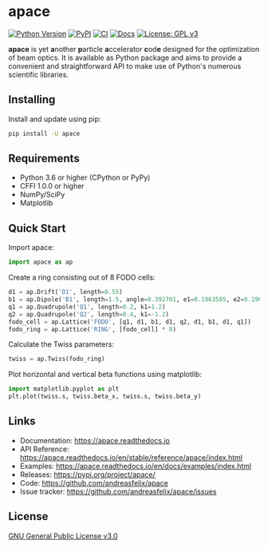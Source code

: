 # apace
[![Python Version](https://img.shields.io/pypi/pyversions/apace)](https://pypi.org/project/apace/)
[![PyPI](https://img.shields.io/pypi/v/apace.svg)](https://pypi.org/project/apace/)
[![CI](https://github.com/andreasfelix/apace/workflows/CI/badge.svg)](https://github.com/andreasfelix/apace/actions?query=workflow%3ACI)
[![Docs](https://readthedocs.org/projects/apace/badge/?version=latest)](https://apace.readthedocs.io)
[![License: GPL v3](https://img.shields.io/badge/License-GPL%20v3-blue.svg)](https://github.com/andreasfelix/apace/blob/master/LICENSE)

**apace** is yet **a**nother **p**article **a**ccelerator **c**od**e** designed for the optimization of beam optics. It is available as Python package and aims to provide a convenient and straightforward API to make use of Python's numerous scientific libraries.


## Installing
Install and update using pip:

```sh
pip install -U apace
```

## Requirements
- Python 3.6 or higher (CPython or PyPy)
- CFFI 1.0.0 or higher
- NumPy/SciPy
- Matplotlib


## Quick Start
Import apace:
```python
import apace as ap
```

Create a ring consisting out of 8 FODO cells:
```python
d1 = ap.Drift('D1', length=0.55)
b1 = ap.Dipole('B1', length=1.5, angle=0.392701, e1=0.1963505, e2=0.1963505)
q1 = ap.Quadrupole('Q1', length=0.2, k1=1.2)
q2 = ap.Quadrupole('Q2', length=0.4, k1=-1.2)
fodo_cell = ap.Lattice('FODO', [q1, d1, b1, d1, q2, d1, b1, d1, q1])
fodo_ring = ap.Lattice('RING', [fodo_cell] * 8)
```
 
Calculate the Twiss parameters:
```python
twiss = ap.Twiss(fodo_ring)
```

Plot horizontal and vertical beta functions using matplotlib:
```python
import matplotlib.pyplot as plt
plt.plot(twiss.s, twiss.beta_x, twiss.s, twiss.beta_y)
```

## Links
- Documentation: https://apace.readthedocs.io
- API Reference: https://apace.readthedocs.io/en/stable/reference/apace/index.html
- Examples: https://apace.readthedocs.io/en/docs/examples/index.html
- Releases: https://pypi.org/project/apace/
- Code: https://github.com/andreasfelix/apace
- Issue tracker: https://github.com/andreasfelix/apace/issues

## License
[GNU General Public License v3.0](https://github.com/andreasfelix/apace/blob/master/LICENSE)

